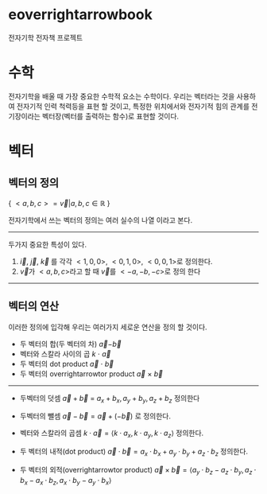 # eoverrightarrowbook

전자기학 전자책 프로젝트

# 수학

전자기학을 배울 때 가장 중요한 수학적 요소는
수학이다. 우리는 벡터라는 것을 사용하여 전자기적 인력 척력등을 표현 할 것이고, 특정한 위치에서와 전자기적 힘의 관계를 전기장이라는 벡터장(벡터를 출력하는 함수)로 표현할 것이다.

# 벡터
## 벡터의 정의

{ ${<a,b,c> = \overrightarrow{v} | a,b,c \in \mathbb{R}}$ }

전자기학에서 쓰는 벡터의 정의는 여러 실수의 나열 이라고 본다.

---

두가지 중요한 특성이 있다.

1. $\overrightarrow{i}$, $\overrightarrow{j}$, $\overrightarrow{k}$ 를 각각 $<1,0,0>$, $<0,1,0>$, $<0,0,1>$로 정의한다.
2. $\overrightarrow{v}$가 $<a,b,c>$라고 할 때 $\overrightarrow{v}$를 $<-a,-b,-c>$로 정의 한다

---
## 벡터의 연산 
이러한 정의에 입각해 우리는 여러가지 세로운 연산을 정의 할 것이다.

- 두 벡터의 합(두 벡터의 차)
  $\overrightarrow{a}$$-$$\overrightarrow{b}$
- 벡터와 스칼라 사이의 곱
  $k$ $\cdot$ $\overrightarrow{a}$
- 두 벡터의 dot product
  $\overrightarrow{a}$ $\cdot$ $\overrightarrow{b}$
- 두 벡터의 overrightarrowtor product
  $\overrightarrow{a}$ $\times$ $\overrightarrow{b}$
***

* 두벡터의 덧셈
    $\overrightarrow{a}+\overrightarrow{b}$ = $a_x + b_x, a_y + b_y, a_z + b_z$
    정의한다
* 두벡터의 뺄셈
    $\overrightarrow{a} - \overrightarrow{b} = \overrightarrow{a} + (-\overrightarrow{b})$
    로 정의한다.

* 벡터와 스칼라의 곱셈
  $k \cdot \overrightarrow{a} = \langle k \cdot a_x, k \cdot a_y, k \cdot a_z \rangle$
  정의한다.

* 두 벡터의 내적(dot product)
  $\overrightarrow{a} \cdot \overrightarrow{b} = a_x \cdot b_x + a_y \cdot b_y + a_z \cdot b_z$
  정의한다.

* 두 벡터의 외적(overrightarrowtor product)
  $\overrightarrow{a} \times \overrightarrow{b} = \langle a_y \cdot b_z - a_z \cdot b_y, a_z \cdot b_x - a_x \cdot b_z, a_x \cdot b_y - a_y \cdot b_x \rangle$